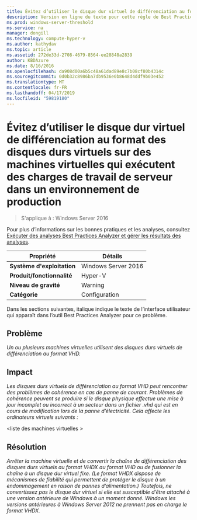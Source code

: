 ```yaml
---
title: Évitez d’utiliser le disque dur virtuel de différenciation au format des disques durs virtuels sur des machines virtuelles qui exécutent des charges de travail de serveur dans un environnement de production
description: Version en ligne du texte pour cette règle de Best Practices Analyzer.
ms.prod: windows-server-threshold
ms.service: na
manager: dongill
ms.technology: compute-hyper-v
ms.author: kathydav
ms.topic: article
ms.assetid: 272de33d-2708-4679-8564-ee28848a2839
author: KBDAzure
ms.date: 8/16/2016
ms.openlocfilehash: da908d00a6b5c48a61dad89e8c7b08cf80b4314c
ms.sourcegitcommit: 0d0b32c8986ba7db9536e0b8648d4ddf9b03e452
ms.translationtype: MT
ms.contentlocale: fr-FR
ms.lasthandoff: 04/17/2019
ms.locfileid: "59819180"
---
```

# <a name="avoid-using-vhd-format-differencing-virtual-hard-disks-on-virtual-machines-that-run-server-workloads-in-a-production-environment"></a>Évitez d’utiliser le disque dur virtuel de différenciation au format des disques durs virtuels sur des machines virtuelles qui exécutent des charges de travail de serveur dans un environnement de production

>S'applique à : Windows Server 2016

Pour plus d’informations sur les bonnes pratiques et les analyses, consultez [Exécuter des analyses Best Practices Analyzer et gérer les résultats des analyses](https://go.microsoft.com/fwlink/p/?LinkID=223177).  
  
|Propriété|Détails|  
|-|-|  
|**Système d'exploitation**|Windows Server 2016|  
|**Produit/fonctionnalité**|Hyper-V|  
|**Niveau de gravité**|Warning|  
|**Catégorie**|Configuration|  
  
Dans les sections suivantes, italique indique le texte de l’interface utilisateur qui apparaît dans l’outil Best Practices Analyzer pour ce problème.  
  
## <a name="issue"></a>**Problème**  
*Un ou plusieurs machines virtuelles utilisent des disques durs virtuels de différenciation au format VHD.*  
  
## <a name="impact"></a>**Impact**  
*Les disques durs virtuels de différenciation au format VHD peut rencontrer des problèmes de cohérence en cas de panne de courant. Problèmes de cohérence peuvent se produire si le disque physique effectue une mise à jour incomplet ou incorrect à un secteur dans un fichier .vhd qui est en cours de modification lors de la panne d’électricité. Cela affecte les ordinateurs virtuels suivants :*  
  
\<liste des machines virtuelles >  
  
## <a name="resolution"></a>**Résolution**  
*Arrêter la machine virtuelle et de convertir la chaîne de différenciation des disques durs virtuels au format VHDX au format VHD ou de fusionner la chaîne à un disque dur virtuel fixe. (Le format VHDX dispose de mécanismes de fiabilité qui permettent de protéger le disque à un endommagement en raison de pannes d’alimentation.) Toutefois, ne convertissez pas le disque dur virtuel si elle est susceptible d’être attaché à une version antérieure de Windows à un moment donné. Windows les versions antérieures à Windows Server 2012 ne prennent pas en charge le format VHDX.*  
  


